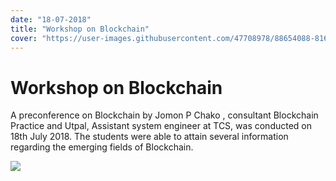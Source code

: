 ```yaml
---
date: "18-07-2018"
title: "Workshop on Blockchain"
cover: "https://user-images.githubusercontent.com/47708978/88654088-81649a00-d0ea-11ea-86e4-bb98f6524d30.jpg"
---
```

# Workshop on Blockchain

A preconference on Blockchain by Jomon P Chako , consultant Blockchain Practice and Utpal, Assistant system engineer at TCS, was conducted on 18th July 2018. The students were able to attain several information regarding the emerging fields of Blockchain.

![](https://user-images.githubusercontent.com/47708978/88657392-795b2900-d0ef-11ea-8b43-8e62522974bc.jpg)